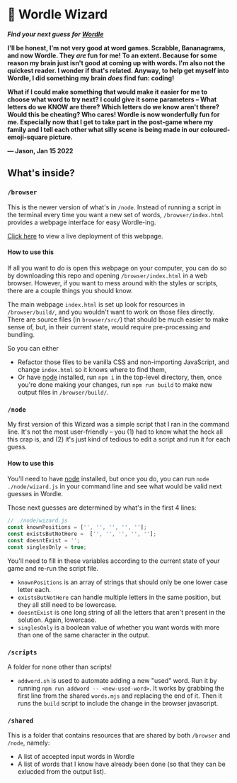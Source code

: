 # 🔮  Wordle Wizard

***Find your next guess for [Wordle](https://www.powerlanguage.co.uk/wordle/)***

**I'll be honest, I'm not very good at word games. Scrabble, Bananagrams, and now Wordle. They _are_ fun for me! To an extent. Because for some reason my brain just isn't good at coming up with words. I'm also not the quickest reader. I wonder if that's related. Anyway, to help get myself into Wordle, I did something my brain *does* find fun: coding!**

**What if I could make something that would make it easier for me to choose what word to try next? I could give it some parameters – What letters do we KNOW are there? Which letters do we know aren't there? Would this be cheating? Who cares! Wordle is now wonderfully fun for me. Especially now that I get to take part in the post-game where my family and I tell each other what silly scene is being made in our coloured-emoji-square picture.**

**— Jason, Jan 15 2022**

## What's inside?

### `/browser`
This is the newer version of what's in `/node`. Instead of running a script in the terminal every time you want a new set of words, `/browser/index.html` provides a webpage interface for easy Wordle-ing.

[Click here](https://wordlewizard.vercel.app/) to view a live deployment of this webpage.

#### How to use this

If all you want to do is open this webpage on your computer, you can do so by downloading this repo and opening `/browser/index.html` in a web browser. However, if you want to mess around with the styles or scripts, there are a couple things you should know. 

The main webpage `index.html` is set up look for resources in `/browser/build/`, and you wouldn't want to work on those files directly. There are source files (in `browser/src/`) that should be much easier to make sense of, but, in their current state, would require pre-processing and bundling.

So you can either 
- Refactor those files to be vanilla CSS and non-importing JavaScript, and change `index.html` so it knows where to find them,
- Or have [node](https://nodejs.org/en/) installed, run `npm i` in the top-level directory, then, once you're done making your changes, run `npm run build` to make new output files in `/browser/build/`.

### `/node`
My first version of this Wizard was a simple script that I ran in the command line. It's not the most user-friendly – you (1) had to know what the heck all this crap is, and (2) it's just kind of tedious to edit a script and run it for each guess.

#### How to use this
You'll need to have [node](https://nodejs.org/en/) installed, but once you do, you can run `node ./node/wizard.js` in your command line and see what would be valid next guesses in Wordle.

Those next guesses are determined by what's in the first 4 lines:
```javascript
// ./node/wizard.js
const knownPositions = ['', '', '', '', ''];
const existsButNotHere =  ['', '', '', '', ''];
const doesntExist = '';
const singlesOnly = true;
```
You'll need to fill in these variables according to the current state of your game and re-run the script file.

- `knownPositions` is an array of strings that should only be one lower case letter each.  
- `existsButNotHere` can handle multiple letters in the same position, but they all still need to be lowercase.  
- `doesntExist` is one long string of all the letters that aren't present in the solution. Again, lowercase.  
- `singlesOnly` is a boolean value of whether you want words with more than one of the same character in the output.  

### `/scripts`

A folder for none other than scripts!
- `addword.sh` is used to automate adding a new "used" word. Run it by running `npm run addword -- <new-used-word>`. It works by grabbing the first line from the shared `words.mjs` and replacing the end of it. Then it runs the `build` script to include the change in the browser javascript.

### `/shared`

This is a folder that contains resources that are shared by both `/browser` and `/node`, namely:
- A list of accepted input words in Wordle
- A list of words that I know have already been done (so that they can be exlucded from the output list).


